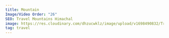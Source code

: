 ```yaml
---
title: Mountain
Image/Video Order: "26"
SEO: Travel Mountains Himachal
image: https://res.cloudinary.com/dhzucwklz/image/upload/v1698490832/Travel/_SBS5046_wx09wu.jpg
tag: travel
---
```

